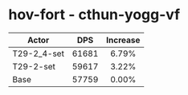# hov-fort - cthun-yogg-vf
| Actor | DPS | Increase |
|---|:---:|:---:|
|T29-2_4-set|61681|6.79%|
|T29-2-set|59617|3.22%|
|Base|57759|0.00%|
